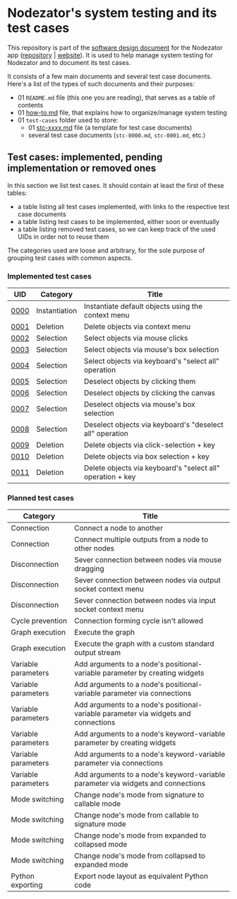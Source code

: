 
# Nodezator's system testing and its test cases

This repository is part of the [software design document](https://github.com/IndiePython/nodezator-sdd) for the Nodezator app ([repository](https://github.com/IndiePython/nodezator) | [website](https://nodezator.com)). It is used to help manage system testing for Nodezator and to document its test cases.

It consists of a few main documents and several test case documents. Here's a list of the types of such documents and their purposes:

- 01 `README.md` file (this one you are reading), that serves as a table of contents
- 01 [how-to.md](how-to.md) file, that explains how to organize/manage system testing
- 01 `test-cases` folder used to store:
    - 01 [stc-xxxx.md](test-cases/stc-xxxx.md) file (a template for test case documents)
    - several test case documents (`stc-0000.md`, `stc-0001.md`, etc.)


## Test cases: implemented, pending implementation or removed ones

In this section we list test cases. It should contain at least the first of these tables:

- a table listing all test cases implemented, with links to the respective test case documents
- a table listing test cases to be implemented, either soon or eventually
- a table listing removed test cases, so we can keep track of the used UIDs in order not to reuse them

The categories used are loose and arbitrary, for the sole purpose of grouping test cases with common aspects.


### Implemented test cases


| UID | Category | Title |
| --- | --- | --- |
| [0000](test-cases/stc-0000.md) | Instantiation | Instantiate default objects using the context menu |
| [0001](test-cases/stc-0001.md) | Deletion | Delete objects via context menu |
| [0002](test-cases/stc-0002.md) | Selection | Select objects via mouse clicks |
| [0003](test-cases/stc-0003.md) | Selection | Select objects via mouse's box selection |
| [0004](test-cases/stc-0004.md) | Selection | Select objects via keyboard's "select all" operation |
| [0005](test-cases/stc-0005.md) | Selection | Deselect objects by clicking them |
| [0006](test-cases/stc-0006.md) | Selection | Deselect objects by clicking the canvas |
| [0007](test-cases/stc-0007.md) | Selection | Deselect objects via mouse's box selection |
| [0008](test-cases/stc-0008.md) | Selection | Deselect objects via keyboard's "deselect all" operation |
| [0009](test-cases/stc-0009.md) | Deletion | Delete objects via click-selection + key |
| [0010](test-cases/stc-0010.md) | Deletion | Delete objects via box selection + key |
| [0011](test-cases/stc-0011.md) | Deletion | Delete objects via keyboard's "select all" operation + key |


### Planned test cases


| Category | Title |
| --- | --- |
| Connection | Connect a node to another |
| Connection | Connect multiple outputs from a node to other nodes |
| Disconnection | Sever connection between nodes via mouse dragging |
| Disconnection | Sever connection between nodes via output socket context menu |
| Disconnection | Sever connection between nodes via input socket context menu |
| Cycle prevention | Connection forming cycle isn't allowed |
| Graph execution | Execute the graph |
| Graph execution | Execute the graph with a custom standard output stream |
| Variable parameters | Add arguments to a node's positional-variable parameter by creating widgets |
| Variable parameters | Add arguments to a node's positional-variable parameter via connections |
| Variable parameters | Add arguments to a node's positional-variable parameter via widgets and connections |
| Variable parameters | Add arguments to a node's keyword-variable parameter by creating widgets |
| Variable parameters | Add arguments to a node's keyword-variable parameter via connections |
| Variable parameters | Add arguments to a node's keyword-variable parameter via widgets and connections |
| Mode switching | Change node's mode from signature to callable mode |
| Mode switching | Change node's mode from callable to signature mode |
| Mode switching | Change node's mode from expanded to collapsed mode |
| Mode switching | Change node's mode from collapsed to expanded mode |
| Python exporting | Export node layout as equivalent Python code |
